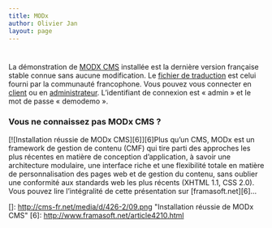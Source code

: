 ```yaml
---
title: MODx
author: Olivier Jan
layout: page
---
```

# 

La démonstration de [MODX CMS][1] installée est la dernière version française stable connue sans aucune modification. Le [fichier de traduction][2] est celui fourni par la communauté francophone. Vous pouvez vous connecter en [client][3] ou en [administrateur][4]. L’identifiant de connexion est « admin » et le mot de passe « demodemo ».

### Vous ne connaissez pas MODx CMS ?

 [1]: http://modxcms.com/
 [2]: http://modxcms.com/forums/index.php/topic,1464.msg9784.html#msg9784
 [3]: http://demo.cms-fr.net/modx
 [4]: http://demo.cms-fr.net/modx/manager/

[![Installation réussie de MODx CMS][6]][6]Plus qu’un CMS, MODx est un framework de gestion de contenu (CMF) qui tire parti des approches les plus récentes en matière de conception d’application, à savoir une architecture modulaire, une interface riche et une flexibilité totale en matière de personnalisation des pages web et de gestion du contenu, sans oublier une conformité aux standards web les plus récents (XHTML 1.1, CSS 2.0). 
Vous pouvez lire l’intégralité de cette présentation sur [framasoft.net][6]…

 []: http://cms-fr.net/media/d/426-2/09.png "Installation réussie de MODx CMS"
 [6]: http://www.framasoft.net/article4210.html